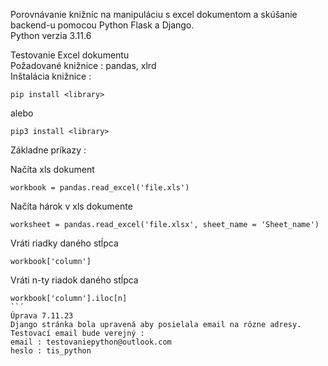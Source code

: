 Porovnávanie knižníc na manipuláciu s excel dokumentom a skúšanie backend-u pomocou Python Flask a Django.\
Python verzia 3.11.6

Testovanie Excel dokumentu  
Požadované knižnice : pandas, xlrd \
Inštalácia knižnice : 
```
pip install <library> 
```
alebo 

```
pip3 install <library>
```


Základne príkazy :

Načíta xls dokument 
```
workbook = pandas.read_excel('file.xls')
```
Načíta hárok v xls dokumente 
```
worksheet = pandas.read_excel('file.xlsx', sheet_name = 'Sheet_name')
```
Vráti riadky daného stĺpca 
```
workbook['column']
```
Vráti n-ty riadok daného stĺpca 
```
workbook['column'].iloc[n]
``´
Úprava 7.11.23
Django stránka bola upravená aby posielala email na rôzne adresy.
Testovací email bude verejný :
email : testovaniepython@outlook.com
heslo : tis_python
